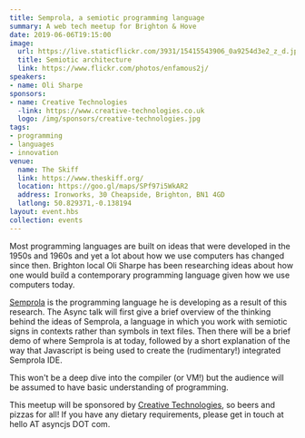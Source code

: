```yaml
---
title: Semprola, a semiotic programming language
summary: A web tech meetup for Brighton & Hove
date: 2019-06-06T19:15:00
image:
  url: https://live.staticflickr.com/3931/15415543906_0a9254d3e2_z_d.jpg
  title: Semiotic architecture
  link: https://www.flickr.com/photos/enfamous2j/
speakers:
- name: Oli Sharpe
sponsors:
- name: Creative Technologies
  -link: https://www.creative-technologies.co.uk
  logo: /img/sponsors/creative-technologies.jpg
tags:
- programming
- languages
- innovation
venue:
  name: The Skiff
  link: https://www.theskiff.org/
  location: https://goo.gl/maps/SPf97i5WkAR2
  address: Ironworks, 30 Cheapside, Brighton, BN1 4GD
  latlong: 50.829371,-0.138194
layout: event.hbs
collection: events
---
```


Most programming languages are built on ideas that were developed in the 1950s and 1960s and yet a lot about how we use computers has changed since then. Brighton local Oli Sharpe has been researching ideas about how one would build a contemporary programming language given how we use computers today. 

[Semprola](https://www.shift-society.org/salon/papers/2018/revised/semprola.pdf) is the programming language he is developing as a result of this research. The Async talk will first give a brief overview of the thinking behind the ideas of Semprola, a language in which you work with semiotic signs in contexts rather than symbols in text files. Then there will be a brief demo of where Semprola is at today, followed by a short explanation of the way that Javascript is being used to create the (rudimentary!) integrated Semprola IDE.

This won't be a deep dive into the compiler (or VM!) but the audience will be assumed to have basic understanding of programming.

This meetup will be sponsored by [Creative Technologies](https://www.creative-technologies.co.uk), so beers and pizzas for all! If you have any dietary requirements, please get in touch at hello AT asyncjs DOT com.
